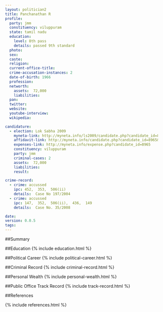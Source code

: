 ```yaml
---
layout: politician2
title: Panchanathan R
profile: 
  party: jmm
  constituency: viluppuram
  state: tamil nadu
  education: 
    level: 8th pass
    details: passed 9th standard
  photo: 
  sex: 
  caste: 
  religion: 
  current-office-title: 
  crime-accusation-instances: 2
  date-of-birth: 1966
  profession: 
  networth: 
    assets:  72,000
    liabilities: 
  pan: 
  twitter: 
  website: 
  youtube-interview: 
  wikipedia: 

candidature: 
  - election: Lok Sabha 2009
    myneta-link: http://myneta.info/ls2009/candidate.php?candidate_id=8965
    affidavit-link: http://myneta.info/candidate.php?candidate_id=8965&scan=original
    expenses-link: http://myneta.info/expense.php?candidate_id=8965
    constituency: viluppuram 
    party: jmm
    criminal-cases: 2
    assets:  72,000
    liabilities: 
    result:  

crime-record: 
  - crime: accussed
    ipc: 452,  353,  506(ii)
    details:  Case No 197/2004  
  - crime: accussed
    ipc: 147,  352,  506(ii),  436,  149
    details:  Case No. 35/2008  

date: 
version: 0.0.5
tags: 
---
```

##Summary


##Education
{% include education.html %}


##Political Career
{% include political-career.html %}


##Criminal Record
{% include criminal-record.html %}


##Personal Wealth
{% include personal-wealth.html %}


##Public Office Track Record
{% include track-record.html %}


##References


{% include references.html %}